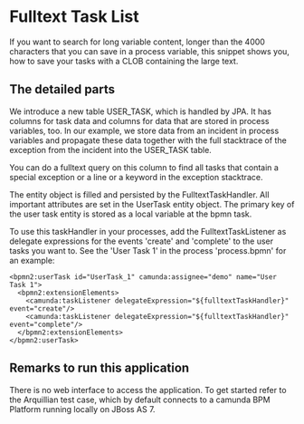 # Fulltext Task List

If you want to search for long variable content, longer than the 4000 characters that you can save
in a process variable, this snippet shows you, how to save your tasks with a CLOB containing the large text. 

## The detailed parts

We introduce a new table USER_TASK, which is handled by JPA. It has columns for task data and columns for data 
that are stored in process variables, too. In our example, we store data from an incident in process variables and 
propagate these data together with the full stacktrace of the exception from the incident into the USER_TASK table.  

You can do a fulltext query on this column to find all tasks that contain a special exception or a line or a keyword in the 
exception stacktrace.

The entity object is filled and persisted by the FulltextTaskHandler. All important attributes are set in the UserTask entity object.
The primary key of the user task entity is stored as a local variable at the bpmn task. 

To use this taskHandler in your processes, add the FulltextTaskListener as delegate expressions for the events 'create' and 
'complete' to the user tasks you want to. See the 'User Task 1' in the process 'process.bpmn' for an example:

    <bpmn2:userTask id="UserTask_1" camunda:assignee="demo" name="User Task 1">
      <bpmn2:extensionElements>
        <camunda:taskListener delegateExpression="${fulltextTaskHandler}" event="create"/>
        <camunda:taskListener delegateExpression="${fulltextTaskHandler}" event="complete"/>
      </bpmn2:extensionElements>
    </bpmn2:userTask>

## Remarks to run this application
There is no web interface to access the application. To get started refer to the
Arquillian test case, which by default connects to a camunda BPM Platform running
locally on JBoss AS 7.

